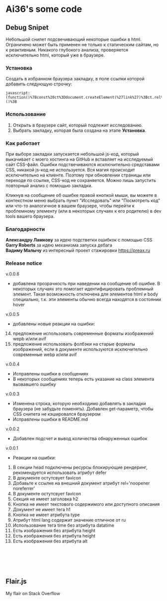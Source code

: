 # Ai36's some code

## Debug Snipet

Небольшой снипет подсвечивающий некоторые ошибки в html.
Ограничено может быть применен не только к статическим сайтам, но к реактивным. Никакого глубокого анализа, проверяется исключительно html, который уже в браузере.

### Установка

Создать в избранном браузера закладку, в поле ссылки которой добавить следующую строчку:

```
javascript:(function()%7Bconst%20ct%3Ddocument.createElement(%27link%27)%3Bct.rel%3D%27stylesheet%27%3Bct.href%3D%27https%3A%2F%2Fai36.github.io%2Fdebug.css%3Ft%3D%27%2BDate.now()%3Bct.classList.add(%27ct%27)%3Bdocument.head.appendChild(ct)%3B%7D)()%3B
```

### Использование

1. Открыть в браузере сайт, который подлежит исследованию.
2. Выбрать закладку, которая была создана на этапе **Установка**.

### Как работает

При выборе закладки запускается небольшой js-код, который выкачивает с моего хостинга на GitHub и вставляет на исследуемый сайт CSS-файл. Ошибки подствечиваются исключительно средставами CSS, никакой js-код не используется. Вся магия происходит исключительно на клиенте. Поэтому при обновлении страницы или переходе по ссылке, CSS-код не сохраняется. Можно лишь запустить повторный анализ с помощью закладки.

Кликнув на сообщение об ошибке правой кнопкой мыши, вы можете в контекстном меню выбрать пункт "Исследовать" или "Посмотреть код" или что-то аналогичное в вашем браузере, чтобы перейти к проблемному элементу (или в некоторых случаях к его родителю) в dev tools вашего браузера.

### Благодарности

**Александру Ламкову** за идею подстветки ошибкок с помощью CSS\
**Garry Roberts** за идею механизма запуска дебага\
**Вадиму Малычу** из интересный проект стажировки https://preax.ru



### Release notice

v.0.0.6

+ добавлена прозрачность при наведении на сообщение об ошибке. В некоторых случаях это помогает идентифицировать проблемный элемент. Такая возможность отключена для элементов html и body специально, т.к. эти элементы обычно всегда находятся в состоянии hover

v.0.0.5

+ добавлены новые реакции на ошибки:

14. предложение использовать современные форматы изображений wepb и/или avif
15. предложение использовать фолбэки на старые форматы изображений, если в документе используются исключительно современные webp и/или avif

v.0.0.4

+ Исправлены ошибки в сообщениях
+ В некоторых сообщениях теперь есть указание на class элемента вызвавшего ошибку

v.0.0.3

+ Изменена строка, которую необходимо добавлять в закладки браузера (не забудьте поменять). Добавлен get-параметр, чтобы CSS снипета не кэшировался браузером
+ Исправлены ошибки в README.md

v.0.0.2

+ Добавлен подcчет и вывод количества обнаруженных ошибок

v.0.0.1

+ Реакции на ошибки:

1. В секции head подключены ресурсы блокирующие рендеринг, рекомендуется использовать атрибут defer
2. В документе остутсвует favicon
3. Добавьте к ссылке на внешний документ атрибут rel='noopener noreferrer'
4. В документе остутсвует favicon
5. Секция не имеет заголовка h2
6. Кнопка не имеет текстового содержимого или доступного описания
7. Документ не имеет тега h1
8. Кнопка не имеет атрибута type
9. Атрибут html lang содержит значение отличное от ru
10. Использование тега time без атрибута datatime
11. Есть изображения без атрибута height
12. Есть изображения без атрибута height
13. Есть изображения без атрибута alt

<br><br>
---
## Flair.js

My flair on Stack Overflow
